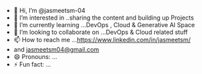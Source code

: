 - 👋 Hi, I’m @jasmeetsm-04
- 👀 I’m interested in ..sharing the content and building up Projects
- 🌱 I’m currently learning ...DevOps , Cloud & Generative AI Space
- 💞️ I’m looking to collaborate on ...DevOps & Cloud related stuff
- 📫 How to reach me ...https://www.linkedin.com/in/jasmeetsm/
- and jasmeetsm04@gmail.com
- 😄 Pronouns: ...
- ⚡ Fun fact: ...

<!---
jasmeetsm-04/jasmeetsm-04 is a ✨ special ✨ repository because its `README.md` (this file) appears on your GitHub profile.
You can click the Preview link to take a look at your changes.
--->
